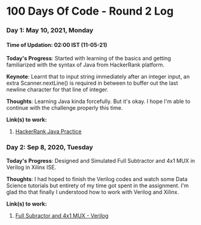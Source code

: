 # 100 Days Of Code - Round 2 Log

### Day 1: May 10, 2021, Monday
#### Time of Updation: 02:00 IST (11-05-21)

**Today's Progress**: Started with learning of the basics and getting familiarized with the syntax of Java from HackerRank platform.  

**Keynote**: Learnt that to input string immediately after an integer input, an extra Scanner.nextLine() is required in between to buffer out the last newline character for that line of integer.

**Thoughts**: Learning Java kinda forcefully. But it's okay. I hope I'm able to continue with the challenge properly this time. 

**Link(s) to work:** 
1. [HackerRank Java Practice](https://www.hackerrank.com/domains/java)

### Day 2: Sep 8, 2020, Tuesday

**Today's Progress**: Designed and Simulated Full Subtractor and 4x1 MUX in Verilog in Xilinx ISE. 

**Thoughts**: I had hoped to finish the Verilog codes and watch some Data Science tutorials but entirety of my time got spent in the assignment. I'm glad tho that finally I understood how to work with Verilog and Xilinx.

**Link(s) to work:** 
1. [Full Subractor and 4x1 MUX - Verilog](https://github.com/amlansahoo07/Verilog-FullSubtractor_and_4x1MUX)
